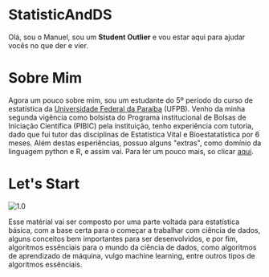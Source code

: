 # StatisticAndDS

Olá, sou o Manuel, sou um **Student Outlier** e vou estar aqui para ajudar vocês no que der e vier.

# Sobre Mim

Agora um pouco sobre mim, sou um estudante do 5º período do curso de estatística da [Universidade Federal da Paraíba](https://www.ufpb.br/) (UFPB). Venho da minha segunda vigência como bolsista do Programa institucional de Bolsas de Iniciação Científica (PIBIC) pela instituição, tenho experiência com tutoria, dado que fui tutor das disciplinas de Estatística Vital e Bioestatatística por 6 meses. Além destas esperiências, possuo alguns "extras", como domínio da linguagem python e R, e assim vai. Para ler um pouco mais, so clicar [aqui](https://manuelfjr.github.io/).

# Let's Start
![1.0](https://i.pinimg.com/originals/00/6d/34/006d3484ac568d1ff252724a52092b16.jpg)

Esse matérial vai ser composto por uma parte voltada para estatística básica, com a base certa para o começar a trabalhar com ciência de dados, alguns conceitos bem importantes para ser desenvolvidos, e por fim, algoritmos essênciais para o mundo da ciência de dados, como algoritmos de aprendizado de máquina, vulgo machine learning, entre outros tipos de algoritmos essênciais.